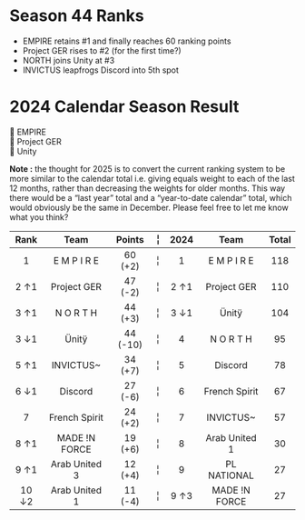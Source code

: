 # Season 44 Ranks
-  EMPIRE retains #1 and finally reaches 60 ranking points
-  Project GER rises to #2 (for the first time?) 
-  NORTH joins Unity at #3
-  INVICTUS leapfrogs Discord into 5th spot

# 2024 Calendar Season Result  
🥇 EMPIRE  
🥈 Project GER  
🥉 Unity  

**Note :** the thought for 2025 is to convert the current ranking system to be more similar to the calendar total i.e. giving equals weight to each of the last 12 months, rather than decreasing the weights for older months.   This way there would be a “last year” total and a “year-to-date calendar” total, which would obviously be the same in December.  Please feel free to let me know what you think?

Rank | Team | Points |  ╎  | 2024 | Team | Total  
:--: | :--: | :--: | :--: | :--: | :--: | :--:  
1 | E M P I R E | 60 (+2) |  ╎  | 1 | E M P I R E | 118  
2 ↑1 | Project GER | 47 (-2) |  ╎  | 2  ↑1 | Project GER | 110  
3 ↑1 | N O R T H | 44 (+3) |  ╎  | 3  ↓1 | Ünitÿ | 104  
3 ↓1 | Ünitÿ | 44 (-10) |  ╎  | 4 | N O R T H | 95  
5 ↑1 | INVICTUS~ | 34 (+7) |  ╎  | 5 | Discord | 78  
6 ↓1 | Discord | 27 (-6) |  ╎  | 6 | French Spirit | 67  
7 | French Spirit | 24 (+2) |  ╎  | 7 | INVICTUS~ | 57  
8 ↑1 | MADE !N FORCE | 19 (+6) |  ╎  | 8 | Arab United 1 | 30  
9 ↑1 | Arab United 3 | 12 (+4) |  ╎  | 9 | PL NATIONAL | 27  
10 ↓2 | Arab United 1 | 11 (-4) |  ╎  | 9  ↑3 | MADE !N FORCE | 27  
